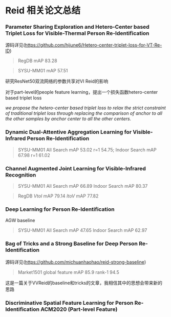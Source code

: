 # Reid 相关论文总结

### Parameter Sharing Exploration and Hetero-Center based Triplet Loss for Visible-Thermal Person Re-Identification
源码详见(https://github.com/hijune6/Hetero-center-triplet-loss-for-VT-Re-ID)
> RegDB mAP 83.28

> SYSU-MM01 mAP 57.51

研究ResNet50双流网络的参数共享对VI Reid的影响

对于part-level的people feature learning，提出一个损失函数hetero-center based triplet loss

*we propose the hetero-center based triplet loss to relax the strict constraint of traditional triplet loss through replacing the comparison of anchor to all the other samples by anchor center to all the other centers.*

### Dynamic Dual-Attentive Aggregation Learning for Visible-Infrared Person Re-Identification
> SYSU-MM01 All Search mAP 53.02 r=1 54.75; Indoor Search mAP 67.98 r=1 61.02

### Channel Augmented Joint Learning for Visible-Infrared Recognition

> SYSU-MM01 All Search mAP 66.89 Indoor Search mAP 80.37

> RegDB *VtoI* mAP 79.14 *ItoV* mAP 77.82

### Deep Learning for Person Re-Identification
AGW baseline 
> SYSU-MM01 All Search mAP 47.65 Indoor Search mAP 62.97

### Bag of Tricks and a Strong Baseline for Deep Person Re-Identification
源码详见(https://github.com/michuanhaohao/reid-strong-baseline)
> Market1501 global feature mAP 85.9 rank-1 94.5

这是一篇关于VVReid的baseline和tricks的文章，我相信其中的思想会带来新的思路


### Discriminative Spatial Feature Learning for Person Re-Identification ACM2020 (Part-level Feature)


